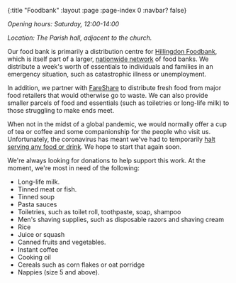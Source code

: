 {:title "Foodbank"
 :layout :page
 :page-index 0
 :navbar? false}

*Opening hours: Saturday, 12:00-14:00*

*Location: The Parish hall, adjacent to the church.*

Our food bank is primarily a distribution centre for [Hillingdon Foodbank](https://hillingdon.foodbank.org.uk/), which is itself part of a larger, [nationwide network](https://www.trusselltrust.org/) of food banks. We distribute a week's worth of essentials to individuals and families in an emergency situation, such as catastrophic illness or unemployment.

In addition, we partner with [FareShare](https://fareshare.org.uk/) to distribute fresh food from major food retailers that would otherwise go to waste. We can also provide smaller parcels of food and essentials (such as toiletries or long-life milk) to those struggling to make ends meet.

When not in the midst of a global pandemic, we would normally offer a cup of tea or coffee and some companionship for the people who visit us. Unfortunately, the coronavirus has meant we've had to temporarily [halt serving any food or drink](../../posts-output/2020-03-21-foodbank-changes/). We hope to start that again soon.

We're always looking for donations to help support this work. At the moment, we're most in need of the following:

 * Long-life milk.
 * Tinned meat or fish.
 * Tinned soup
 * Pasta sauces
 * Toiletries, such as toilet roll, toothpaste, soap, shampoo
 * Men's shaving supplies, such as disposable razors and shaving cream
 * Rice
 * Juice or squash
 * Canned fruits and vegetables.
 * Instant coffee
 * Cooking oil
 * Cereals such as corn flakes or oat porridge
 * Nappies (size 5 and above).
